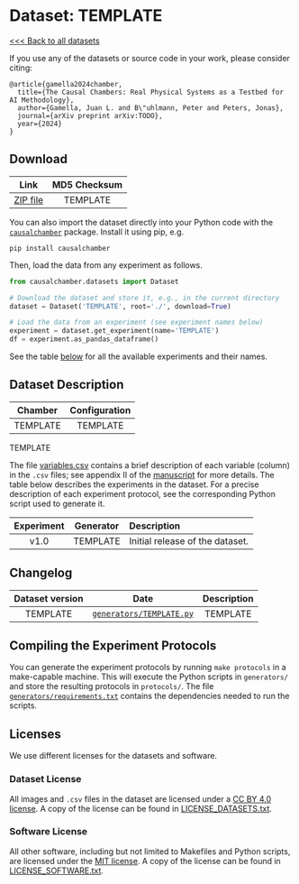 # Dataset: TEMPLATE

[<<< Back to all datasets](http://causalchamber.org)

If you use any of the datasets or source code in your work, please consider citing:

```
@article{gamella2024chamber,
  title={The Causal Chambers: Real Physical Systems as a Testbed for AI Methodology},
  author={Gamella, Juan L. and B\"uhlmann, Peter and Peters, Jonas},
  journal={arXiv preprint arXiv:TODO},
  year={2024}
}
```

## Download

| Link     | MD5 Checksum                     |
|:--------:|:--------------------------------:|
| [ZIP file](TEMPLATE) | TEMPLATE |

You can also import the dataset directly into your Python code with the [`causalchamber`](https://pypi.org/project/causalchamber/) package. Install it using pip, e.g.

```
pip install causalchamber
```

Then, load the data from any experiment as follows.

```python
from causalchamber.datasets import Dataset

# Download the dataset and store it, e.g., in the current directory
dataset = Dataset('TEMPLATE', root='./', download=True)

# Load the data from an experiment (see experiment names below)
experiment = dataset.get_experiment(name='TEMPLATE')
df = experiment.as_pandas_dataframe()
```

See the table [below](#dataset-description) for all the available experiments and their names.

## Dataset Description

| Chamber  | Configuration |
|:--------:|:-------------:|
| TEMPLATE | TEMPLATE      |

TEMPLATE

The file [variables.csv](variables.csv) contains a brief description of each variable (column) in the `.csv` files; see appendix II of the [manuscript](<https://placehold.co/600x400?text=Placeholder:\nArxiv link!>) for more details. The table below describes the experiments in the dataset. For a precise description of each experiment protocol, see the corresponding Python script used to generate it.

| Experiment | Generator | Description |
|:----------------------:|:---------:|:------------|
| v1.0            | TEMPLATE | Initial release of the dataset. |

## Changelog

| Dataset version | Date       | Description                     |
|:---------------:|:----------:|:-------------------------------:|
| TEMPLATE      | [`generators/TEMPLATE.py`](wt_test_v1/generators/TEMPLATE.py) | TEMPLATE |

## Compiling the Experiment Protocols

You can generate the experiment protocols by running `make protocols` in a make-capable machine. This will execute the Python scripts in `generators/` and store the resulting protocols in `protocols/`. The file [`generators/requirements.txt`](generators/requirements.txt) contains the dependencies needed to run the scripts.


## Licenses

We use different licenses for the datasets and software.

### Dataset License

All images and `.csv` files in the dataset are licensed under a [CC BY 4.0 license](https://creativecommons.org/licenses/by/4.0/). A copy of the license can be found in [LICENSE_DATASETS.txt](LICENSE_DATASETS.txt).

### Software License

All other software, including but not limited to Makefiles and Python scripts, are licensed under the [MIT license](https://opensource.org/license/mit/). A copy of the license can be found in [LICENSE_SOFTWARE.txt](LICENSE_SOFTWARE.txt).

